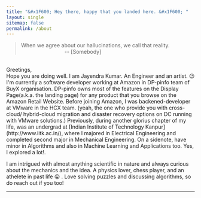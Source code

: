 ```yaml
---
title: "&#x1F600; Hey there, happy that you landed here. &#x1F600; "
layout: single
sitemap: false
permalink: /about
---
```

> When we agree about our hallucinations, we call that reality.<br>&emsp;&emsp;&emsp;&emsp;&emsp;&emsp;&emsp;&emsp; -- [Somebody]

<br>
Greetings,<br>
Hope you are doing well. I am Jayendra Kumar. An Engineer and an artist. &#x1F609; I'm currently a software developer working at Amazon in DP-pinfo team of BuyX organisation. DP-pinfo owns most of the features on the Display Page(a.k.a. the landing page) for any product that you browse on the Amazon Retail Website. Before joining Amazon, I was backened-developer at VMware in the HCX team. (yeah, the one who provide you with cross-cloud/ hybrid-cloud migration and disaster recovery options on DC running with VMware solutions.) Previously, during another glorius chapter of my life, was an undergrad at [Indian Institute of Technology Kanpur](http://www.iitk.ac.in/), where I majored in Electrical Engineering and completed second major in Mechanical Engineering. On a sidenote, have minor in Algorithms and also in Machine Learning and Applications too. Yes, I explored a lot!. 

I am intrigued with almost anything scientific in nature and always curious about the mechanics and the idea. A physics lover, chess player, and an athelete in past life &#x1F61B; . Love solving puzzles and discussing algorithms, so do reach out if you too!

***
